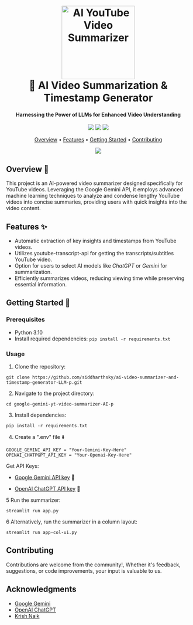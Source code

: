 <h1 align="center">
  <br>
  <a href="https://github.com/siddharthsky/ai-video-summarizer-and-timestamp-generator-LLM-p"><img src="https://i.imgur.com/Jk1wxO3.png" alt="AI YouTube Video Summarizer" width="200"></a>
  <br>
   🎥 AI Video Summarization & Timestamp Generator
  <br>
</h1>

<h4 align="center">Harnessing the Power of LLMs for Enhanced Video Understanding</h4>

<p align="center">
  <a href="https://github.com/siddharthsky/ai-video-summarizer-and-timestamp-generator-LLM-p/issues"><img src="https://img.shields.io/github/issues/siddharthsky/google-gemini-yt-video-summarizer-AI-p"></a> 
  <a href="https://github.com/siddharthsky/ai-video-summarizer-and-timestamp-generator-LLM-p/stargazers"><img src="https://img.shields.io/github/stars/siddharthsky/google-gemini-yt-video-summarizer-AI-p"></a>
  <a href="https://github.com/siddharthsky/ai-video-summarizer-and-timestamp-generator-LLM-p/blob/main/LICENSE">
    <img src="https://img.shields.io/badge/License-MIT-blue.svg">
  </a>
</p>

<p align="center">
  <a href="#overview">Overview</a> •
  <a href="#features">Features</a> •
  <a href="#Getting Started 🚀">Getting Started</a> •
  <a href="#contributing">Contributing</a> 
 
</p>

<p align="center">
  <a href="https://github.com/siddharthsky/ai-video-summarizer-and-timestamp-generator-LLM-p"><img src="https://raw.githubusercontent.com/siddharthsky/google-gemini-yt-video-summarizer-AI-p/main/research/demo2.gif" ></a>
</p>




## Overview 📝

This project is an AI-powered video summarizer designed specifically for YouTube videos. Leveraging the Google Gemini API, it employs advanced machine learning techniques to analyze and condense lengthy YouTube videos into concise summaries, providing users with quick insights into the video content.


## Features ✨

- Automatic extraction of key insights and timestamps from YouTube videos.
- Utilizes youtube-transcript-api for getting the transcripts/subtitles YouTube video.
- Option for users to select AI models like *ChatGPT* or *Gemini* for summarization.
- Efficiently summarizes videos, reducing viewing time while preserving essential information.

## Getting Started 🚀

### Prerequisites

- Python 3.10
- Install required dependencies: `pip install -r requirements.txt`

### Usage

1. Clone the repository:
```
git clone https://github.com/siddharthsky/ai-video-summarizer-and-timestamp-generator-LLM-p.git
```
2. Navigate to the project directory:
```
cd google-gemini-yt-video-summarizer-AI-p
```
3. Install dependencies:
```
pip install -r requirements.txt
```
4. Create a ".env" file ⬇️
```
GOOGLE_GEMINI_API_KEY = "Your-Gemini-Key-Here"
OPENAI_CHATPGPT_API_KEY = "Your-Openai-Key-Here"
```

Get API Keys:

- [Google Gemini API key](https://makersuite.google.com/app/apikey) 🔑 
   
- [OpenAI ChatGPT API key](https://platform.openai.com/signup) 🔑 
   

5 Run the summarizer:
```
streamlit run app.py
```
6 Alternatively, run the summarizer in a column layout:
```
streamlit run app-col-ui.py
```

## Contributing

Contributions are welcome from the community!, Whether it's feedback, suggestions, or code improvements, your input is valuable to us. 

## Acknowledgments

- [Google Gemini](https://ai.google.dev/)
- [OpenAI ChatGPT](https://help.openai.com/en/) 
- [Krish Naik](https://www.youtube.com/user/krishnaik06) 

